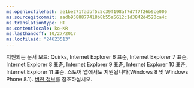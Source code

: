 ```yaml
---
ms.openlocfilehash: ae1be271fadbf5c5c39f198af7d7f7f26b9ce006
ms.sourcegitcommit: aadb9588877418b8b55a5612c1d3842d4520ca4c
ms.translationtype: HT
ms.contentlocale: ko-KR
ms.lasthandoff: 10/27/2017
ms.locfileid: "24623513"
---
```

지원되는 문서 모드: Quirks, Internet Explorer 6 표준, Internet Explorer 7 표준, Internet Explorer 8 표준, Internet Explorer 9 표준, Internet Explorer 10 표준, Internet Explorer 11 표준. 스토어 앱에서도 지원됩니다(Windows 8 및 Windows Phone 8.1). [버전 정보](../../../javascript/reference/javascript-version-information.md)를 참조하십시오.